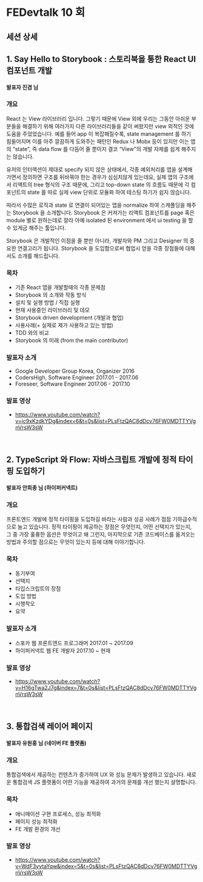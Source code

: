 # FEDevtalk 10 회

## 세션 상세

## 1. Say Hello to Storybook : 스토리북을 통한 React UI 컴포넌트 개발

#### 발표자 진겸 님

### 개요

React 는 View 라이브러리 입니다. 그렇기 때문에 View 외에 우리는 그동안 아쉬운 부분들을 해결하기 위해 여러가지 다른 라이브러리들을 같이 써왔지만 view 외적인 것에 도움을 주었었습니다. 예를 들어 app 이 복잡해질수록, state management 를 하기 힘들어지며 이를 아주 깔끔하게 도와주는 패턴인 Redux 나 Mobx 등이 있지만 이는 앱의 “state”, 즉 data flow 를 다듬어 줄 뿐이지 결코 “View”의 개발 자체를 쉽게 해주지는 않습니다.

유저의 인터렉션이 제대로 specify 되지 않은 상태에서, 각종 예외처리를 앱을 설계해가면서 정의하면 구조를 뒤바꿔야 한는 경우가 심심치않게 있는데요, 실제 앱의 구조에서 리액트의 tree 형식의 구조 때문에, 그리고 top-down state 의 흐름도 때문에 각 컴포넌트의 state 를 따로 실제 view 단위로 모듈화 하여 테스팅 하기가 쉽지 않습니다.

따라서 수많은 로직과 state 로 연결이 되어있는 앱을 normalize 하여 스캐폴딩을 해주는 Storybook 을 소개합니다. Storybook 은 커져가는 리액트 컴포넌트를 page 혹은 module 별로 원하는데로 잘라 아예 isolated 된 environment 에서 ui testing 을 할 수 있게금 해주는 툴입니다.

Storybook 은 개발적인 이점을 줄 뿐만 아니라, 개발자와 PM 그리고 Designer 의 중요한 연결고리가 됩니다. Storybook 을 도입함으로써 협업시 얻을 각종 장점들에 대해서도 소개를 해드립니다.

### 목차

- 기존 React 앱을 개발할때의 각종 문제점
- Storybook 의 소개와 작동 방식
- 설치 및 실행 방법 / 직접 실행
- 현재 사용중인 라이브러리 및 데모
- Storybook driven development (개발과 협업)
- 사용사례(+ 실제로 제가 사용하고 있는 방법)
- TDD 와의 비교
- Storybook 의 미래 (from the main contributor)

### 발표자 소개

- Google Developer Group Korea, Organizer 2016
- CodersHigh, Software Engineer 2017.01 - 2017.06
- Foreseer, Software Engineer 2017.06 - 2017.10

### 발표 영상
- https://www.youtube.com/watch?v=jc9xKzdkYDg&index=6&t=0s&list=PLsFtzQAC8dDcv76FW0MDTTYVgnVrsW3sW

</br>

## 2. TypeScript 와 Flow: 자바스크립트 개발에 정적 타이핑 도입하기

#### 발표자 안희종 님 (하이퍼커넥트)

### 개요

프론트엔드 개발에 정적 타이핑을 도입하길 바라는 사람과 성공 사례가 점점 기하급수적으로 늘고 있습니다. 정적 타이핑이 제공하는 장점은 무엇인지, 어떤 선택지가 있는지, 그 중 가장 훌륭한 옵션은 무엇이고 왜 그런지, 마지막으로 기존 코드베이스를 옮겨오는 방법과 주의할 점으로는 무엇이 있는지 등에 대해 이야기합니다.

### 목차

- 동기부여
- 선택지
- 타입스크립트의 장점
- 도입 방법
- 시행착오
- 요약

### 발표자 소개

- 스포카 웹 프론트엔드 프로그래머 2017.01 ~ 2017.09
- 하이퍼커넥트 웹 FE 개발자 2017.10 ~ 현재

### 발표 영상
- https://www.youtube.com/watch?v=H16gTwa2J7g&index=7&t=0s&list=PLsFtzQAC8dDcv76FW0MDTTYVgnVrsW3sW

</br>

## 3. 통합검색 레이어 페이지

#### 발표자 유원홍 님 (네이버 FE 플랫폼)

### 개요

통합검색에서 제공하는 컨텐츠가 증가하여 UX 와 성능 문제가 발생하고 있습니다. 새로운 통합검색 JS 플랫폼이 어떤 기능을 제공하여 과거의 문제를 개선 했는지 설명합니다.

### 목차

- 애니매이션 구현 프로세스, 성능 최적화
- 페이지 성능 최적화
- FE 개발 환경의 개선

### 발표 영상
- https://www.youtube.com/watch?v=WdF3yytaYqw&index=5&t=0s&list=PLsFtzQAC8dDcv76FW0MDTTYVgnVrsW3sW
